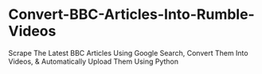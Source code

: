 # Convert-BBC-Articles-Into-Rumble-Videos
 Scrape The Latest BBC Articles Using Google Search, Convert Them Into Videos, & Automatically Upload Them Using Python
